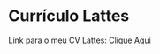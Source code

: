 Currículo Lattes
================

Link para o meu CV Lattes: [Clique Aqui](http://lattes.cnpq.br/5997657584785803)